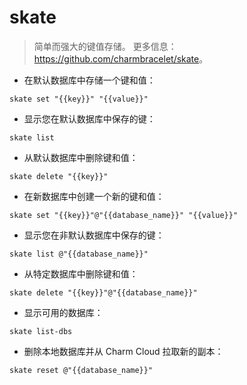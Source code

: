 # skate

> 简单而强大的键值存储。
> 更多信息：<https://github.com/charmbracelet/skate>。

- 在默认数据库中存储一个键和值：

`skate set "{{key}}" "{{value}}"`

- 显示您在默认数据库中保存的键：

`skate list`

- 从默认数据库中删除键和值：

`skate delete "{{key}}"`

- 在新数据库中创建一个新的键和值：

`skate set "{{key}}"@"{{database_name}}" "{{value}}"`

- 显示您在非默认数据库中保存的键：

`skate list @"{{database_name}}"`

- 从特定数据库中删除键和值：

`skate delete "{{key}}"@"{{database_name}}"`

- 显示可用的数据库：

`skate list-dbs`

- 删除本地数据库并从 Charm Cloud 拉取新的副本：

`skate reset @"{{database_name}}"`
